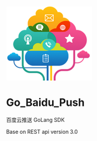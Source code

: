 ![](./src/tree.png)

#               Go_Baidu_Push

百度云推送 GoLang SDK

Base on REST api version 3.0


